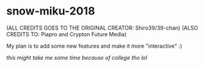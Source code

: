# snow-miku-2018
(ALL CREDITS GOES TO THE ORIGINAL CREATOR: Shiro39/39-chan)
(ALSO CREDITS TO: Piapro and Crypton Future Media)

My plan is to add some new features and make it more "interactive" :)

*this might take me some time because of college tho lol*
